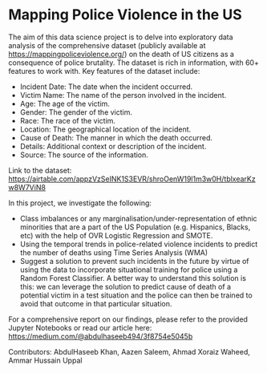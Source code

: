 # Mapping Police Violence in the US 

The aim of this data science project is to delve into exploratory data analysis of the comprehensive dataset (publicly available at https://mappingpoliceviolence.org/) on the death of US citizens as a consequence of police brutality. The dataset is rich in information, with 60+ features to work with. Key features of the dataset include:

- Incident Date: The date when the incident occurred.
- Victim Name: The name of the person involved in the incident.
- Age: The age of the victim.
- Gender: The gender of the victim.
- Race: The race of the victim.
- Location: The geographical location of the incident.
- Cause of Death: The manner in which the death occurred.
- Details: Additional context or description of the incident.
- Source: The source of the information.

Link to the dataset: https://airtable.com/appzVzSeINK1S3EVR/shroOenW19l1m3w0H/tblxearKzw8W7ViN8

In this project, we investigate the following:

- Class imbalances or any marginalisation/under-representation of ethnic minorities that are a part of the US Population (e.g. Hispanics, Blacks, etc) with the help of OVR Logistic Regression and SMOTE.
- Using the temporal trends in police-related violence incidents to predict the number of deaths using Time Series Analysis (WMA)
- Suggest a solution to prevent such incidents in the future by virtue of using the data to incorporate situational training for police using a Random Forest Classifier. A better way to understand this solution is this: we can leverage the solution to predict cause of death of a potential victim in a test situation and the police can then be trained to avoid that outcome in that particular situation.

For a comprehensive report on our findings, please refer to the provided Jupyter Notebooks or read our article here: https://medium.com/@abdulhaseeb494/3f8754e5045b

Contributors: AbdulHaseeb Khan, Aazen Saleem, Ahmad Xoraiz Waheed, Ammar Hussain Uppal
